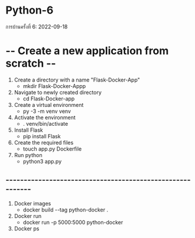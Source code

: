 # Python-6
การบ้านครั้งที่ 6: 2022-09-18
# -- Create a new application from scratch -- ##
1. Create a directory with a name "Flask-Docker-App"
   - mkdir Flask-Docker-Appp
2. Navigate to newly created directory
   - cd Flask-Docker-app
3. Create a virtual environment
   - py -3 -m venv venv
4. Activate the environment
   - . venv/bin/activate
5. Install Flask
   - pip install Flask
4. Create the required files
   - touch app.py Dockerfile
5. Run python
   - python3 app.py
## ---------------------------------------------------------- ##
1. Docker images
    - docker build --tag python-docker .
2. Docker run
   -   docker run -p 5000:5000 python-docker
3. Docker ps
